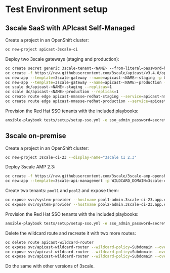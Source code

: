 # Test Environment setup

## 3scale SaaS with APIcast Self-Managed

Create a project in an OpenShift cluster:

```sh
oc new-project apicast-3scale-ci
```

Deploy two 3scale gateways (staging and production):

```sh
oc create secret generic 3scale-tenant-<NAME> --from-literal=password=https://<TOKEN>@<NAME>-admin.3scale.net
oc create -f https://raw.githubusercontent.com/3scale/apicast/v3.4.0/openshift/apicast-template.yml
oc new-app --template=3scale-gateway --name=apicast-<NAME>-staging -p CONFIGURATION_URL_SECRET=3scale-tenant-<NAME> -p CONFIGURATION_CACHE=0 -p RESPONSE_CODES=true -p LOG_LEVEL=info -p CONFIGURATION_LOADER=lazy -p APICAST_NAME=apicast-<NAME>-staging -p DEPLOYMENT_ENVIRONMENT=sandbox -p IMAGE_NAME=quay.io/3scale/apicast:v3.4.0
oc new-app --template=3scale-gateway --name=apicast-<NAME>-production -p CONFIGURATION_URL_SECRET=3scale-tenant-<NAME> -p CONFIGURATION_CACHE=60 -p RESPONSE_CODES=true -p LOG_LEVEL=info -p CONFIGURATION_LOADER=boot -p APICAST_NAME=apicast-<NAME>-production -p DEPLOYMENT_ENVIRONMENT=production -p IMAGE_NAME=quay.io/3scale/apicast:v3.4.0
oc scale dc/apicast-<NAME>-staging --replicas=1
oc scale dc/apicast-<NAME>-production --replicas=1
oc create route edge apicast-nmasse-redhat-staging --service=apicast-nmasse-redhat-staging --hostname=wildcard.nmasse-redhat-staging.app.itix.fr --insecure-policy=Allow
oc create route edge apicast-nmasse-redhat-production --service=apicast-nmasse-redhat-production --hostname=wildcard.nmasse-redhat-production.app... --insecure-policy=Allow
```

Provision the Red Hat SSO tenants with the included playbooks:

```sh
ansible-playbook tests/setup/setup-sso.yml -e sso_admin_password=secret -e sso_hostname=sso.app.example.test
```

## 3scale on-premise

Create a project in an OpenShift cluster:

```sh
oc new-project 3scale-ci-23 --display-name="3scale CI 2.3"
```

Deploy 3scale AMP 2.3:

```sh
oc create -f https://raw.githubusercontent.com/3scale/3scale-amp-openshift-templates/2.3.0.GA/amp/amp.yml
oc new-app --template=3scale-api-management -p WILDCARD_DOMAIN=3scale-ci-23.app.example.test -p WILDCARD_POLICY=Subdomain
```

Create two tenants: `pool1` and `pool2` and expose them:

```sh
oc expose svc/system-provider --hostname pool1-admin.3scale-ci-23.app.example.test --overrides='{ "apiVersion": "route.openshift.io/v1", "kind": "Route", "spec": { "tls": { "insecureEdgeTerminationPolicy": "Allow", "termination": "edge" } } }' --name=pool1-admin
oc expose svc/system-provider --hostname pool2-admin.3scale-ci-23.app.example.test --overrides='{ "apiVersion": "route.openshift.io/v1", "kind": "Route", "spec": { "tls": { "insecureEdgeTerminationPolicy": "Allow", "termination": "edge" } } }' --name=pool2-admin
```

Provision the Red Hat SSO tenants with the included playbooks:

```sh
ansible-playbook tests/setup/setup-sso.yml -e sso_admin_password=secret -e sso_hostname=sso.app.example.test
```

Delete the wildcard route and recreate it with two more routes:

```sh
oc delete route apicast-wildcard-router
oc expose svc/apicast-wildcard-router --wildcard-policy=Subdomain --overrides='{ "apiVersion": "route.openshift.io/v1", "kind": "Route", "spec": { "tls": { "insecureEdgeTerminationPolicy": "Allow", "termination": "edge" } } }'  --hostname=apicast-wildcard.pool1.3scale-ci-23.app.example.test --name=pool1-apicast-wildcard-router
oc expose svc/apicast-wildcard-router --wildcard-policy=Subdomain --overrides='{ "apiVersion": "route.openshift.io/v1", "kind": "Route", "spec": { "tls": { "insecureEdgeTerminationPolicy": "Allow", "termination": "edge" } } }'  --hostname=apicast-wildcard.pool2.3scale-ci-23.app.example.test --name=pool2-apicast-wildcard-router
oc expose svc/apicast-wildcard-router --wildcard-policy=Subdomain --overrides='{ "apiVersion": "route.openshift.io/v1", "kind": "Route", "spec": { "tls": { "insecureEdgeTerminationPolicy": "Allow", "termination": "edge" } } }'  --hostname=apicast-wildcard.3scale-ci-23.app.example.test --name=apicast-wildcard-router
```

Do the same with other versions of 3scale.
